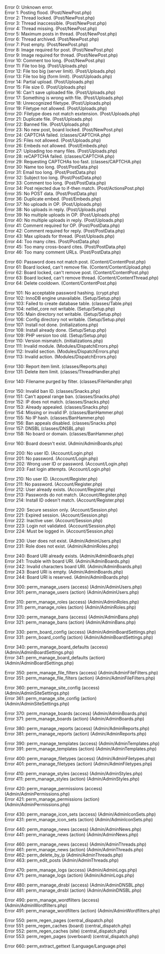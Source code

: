 Error 0: Unknown error.  
Error 1: Posting flood. (Post/NewPost.php)  
Error 2: Thread locked. (Post/NewPost.php)  
Error 3: Thread inaccessible. (Post/NewPost.php)  
Error 4: Thread missing. (Post/NewPost.php)  
Error 5: Maximum posts in thread. (Post/NewPost.php)  
Error 6: Thread archived. (Post/NewPost.php)  
Error 7: Post empty. (Post/NewPost.php)  
Error 8: Image required for post. (Post/NewPost.php)  
Error 9: Image required for thread. (Post/NewPost.php)  
Error 10: Comment too long. (Post/NewPost.php)  
Error 11: File too big. (Post/Uploads.php)  
Error 12: File too big (server limit). (Post/Uploads.php)  
Error 13: File too big (form limit). (Post/Uploads.php)  
Error 14: Partial upload. (Post/Uploads.php)  
Error 15: File size 0. (Post/Uploads.php)  
Error 16: Can't save uploaded file. (Post/Uploads.php)  
Error 17: Something is wrong with file. (Post/Uploads.php)  
Error 18: Unrecognized filetype. (Post/Uploads.php)  
Error 19: Filetype not allowed. (Post/Uploads.php)  
Error 20: Filetype does not match esxtension. (Post/Uploads.php)  
Error 21: Duplicate file. (Post/Uploads.php)  
Error 22: Banned file. (Post/Uploads.php)  
Error 23: No new post, board locked. (Post/NewPost.php)  
Error 24: CAPTCHA failed. (classes/CAPTCHA.php)  
Error 25: Files not allowed. (Post/Uploads.php)  
Error 26: Embeds not allowed. (Post/Embeds.php)  
Error 27: Uploading too many files. (Post/Uploads.php)  
Error 28: reCAPTCHA failed. (classes/CAPTCHA.php)  
Error 29: Requesting CAPTCHAs too fast. (classes/CAPTCHA.php)  
Error 30: Name too long. (Post/PostData.php)  
Error 31: Email too long. (Post/PostData.php)  
Error 32: Subject too long. (Post/PostData.php)  
Error 33: Comment too long. (Post/PostData.php)  
Error 34: Post rejected due to if-then match. (Post/ActionsPost.php)  
Error 35: No POST data. (Post/PostData.php)  
Error 36: Duplicate embed. (Post/Embeds.php)  
Error 37: No uploads in OP. (Post/Uploads.php)  
Error 38: No uploads in reply. (Post/Uploads.php)  
Error 39: No multiple uploads in OP. (Post/Uploads.php)  
Error 40: No multiple uploads in reply. (Post/Uploads.php)   
Error 41: Comment required for OP. (Post/PostData.php)  
Error 42: Comment required for reply. (Post/PostData.php)  
Error 43: Max uploads for thread. (Post/Uploads.php)  
Error 44: Too many cites. (Post/PostData.php)  
Error 45: Too many cross-board cites. (Post/PostData.php)  
Error 46: Too many comment URLs. (Post/PostData.php) 

Error 60: Password does not match post. (Content/ContentPost.php)  
Error 61: Board locked, can't remove file. (Content/ContentUpload.php)  
Error 62: Board locked, can't remove post. (Content/ContentPost.php)  
Error 63: Board locked, can't remove thread. (Content/ContentThread.php)  
Error 64: Delete cooldown. (Content/ContentPost.php)  

Error 101: No acceptable password hashing. (crypt.php)  
Error 102: InnoDB engine unavailable. (Setup/Setup.php)  
Error 103: Failed to create database table. (classes/Table.php)  
Error 104: nelliel_core not writable. (Setup/Setup.php)  
Error 105: Main directory not writable. (Setup/Setup.php)  
Error 106: Config directory not writable. (Setup/Setup.php)  
Error 107: Install not done. (initializations.php)  
Error 108: Install already done. (Setup/Setup.php)  
Error 109: PHP version too old. (Setup/Setup.php)   
Error 110: Version mismatch. (initializations.php)    
Error 111: Invalid module. (Modules/DispatchErrors.php)   
Error 112: Invalid section. (Modules/DispatchErrors.php)   
Error 113: Invalid action. (Modules/DispatchErrors.php)   

Error 130: Report item limit. (classes/Reports.php)  
Error 131: Delete item limit. (classes/ThreadHandler.php)  

Error 140: Filename purged by filter. (classes/FileHandler.php)  

Error 150: Invalid ban ID. (classes/Snacks.php)  
Error 151: Can't appeal range ban. (classes/Snacks.php)  
Error 152: IP does not match. (classes/Snacks.php)  
Error 153: Already appealed. (classes/Snacks.php)  
Error 154: Missing or invalid IP. (classes/BanHammer.php)  
Error 155: No IP hash. (classes/BanHammer.php)  
Error 156: Ban appeals disabled. (classes/Snacks.php)  
Error 157: DNSBL (classes/DNSBL.php)  
Error 158: No board or domain. (classes/BanHammer.php)  

Error 160: Board doesn't exist. (Admin/AdminBoards.php) 

Error 200: No user ID. (Account/Login.php)  
Error 201: No password. (Account/Login.php)  
Error 202: Wrong user ID or password. (Account/Login.php)  
Error 203: Fast login attempts. (Account/Login.php)  

Error 210: No user ID. (Account/Register.php)  
Error 211: No password. (Account/Register.php)  
Error 212: User already exists. (Account/Register.php)  
Error 213: Passwords do not match. (Account/Register.php)  
Error 214: Install ID odesn't match. (Account/Register.php)  

Error 220: Secure session only. (Account/Session.php)  
Error 221: Expired session. (Account/Session.php)  
Error 222: Inactive user. (Account/Session.php)  
Error 223: Login not validated. (Account/Session.php)  
Error 224: Must be logged in. (Account/Session.php)  

Error 230: User does not exist. (Admin/AdminUsers.php)  
Error 231: Role does not exist. (Admin/AdminRoles.php)  

Error 240: Board URI already exists. (Admin/AdminBoards.php)  
Error 241: Trouble with board URI. (Admin/AdminBoards.php)  
Error 242: Invalid characters board URI. (Admin/AdminBoards.php)  
Error 243: Board URI is empty. (Admin/AdminBoards.php)  
Error 244: Board URI is reserved. (Admin/AdminBoards.php)  

Error 300: perm_manage_users (access) (Admin/AdminUsers.php)  
Error 301: perm_manage_users (action) (Admin/AdminUsers.php)   

Error 310: perm_manage_roles (access) (Admin/AdminRoles.php)  
Error 311: perm_manage_roles (action) (Admin/AdminRoles.php)   

Error 320: perm_manage_bans (access) (Admin/AdminBans.php)  
Error 321: perm_manage_bans (action) (Admin/AdminBans.php)  

Error 330: perm_board_config (access) (Admin/AdminBoardSettings.php)  
Error 331: perm_board_config (action) (Admin/AdminBoardSettings.php)  

Error 340: perm_manage_board_defaults (access) (Admin/AdminBoardSettings.php)  
Error 341: perm_manage_board_defaults (action) (Admin/AdminBoardSettings.php)  

Error 350: perm_manage_file_filters (access) (Admin/AdminFileFilters.php)  
Error 351: perm_manage_file_filters (action) (Admin/AdminFileFilters.php)  

Error 360: perm_manage_site_config (access) (Admin/AdminSiteSettings.php)  
Error 361: perm_manage_site_config (action) (Admin/AdminSiteSettings.php)  

Error 370: perm_manage_boards (access) (Admin/AdminBoards.php)  
Error 371: perm_manage_boards (action) (Admin/AdminBoards.php)  

Error 380: perm_manage_reports (access) (Admin/AdminReports.php)  
Error 381: perm_manage_reports (action) (Admin/AdminReports.php)  

Error 390: perm_manage_templates (access) (Admin/AdminTemplates.php)  
Error 391: perm_manage_templates (action) (Admin/AdminTemplates.php)  

Error 400: perm_manage_filetypes (access) (Admin/AdminFiletypes.php)  
Error 401: perm_manage_filetypes (action) (Admin/AdminFiletypes.php)  

Error 410: perm_manage_styles (access) (Admin/AdminStyles.php)  
Error 411: perm_manage_styles (action) (Admin/AdminStyles.php)  

Error 420: perm_manage_permissions (access) (Admin/AdminPermissions.php)  
Error 421: perm_manage_permissions (action) (Admin/AdminPermissions.php)  

Error 430: perm_manage_icon_sets (access) (Admin/AdminIconSets.php)  
Error 431: perm_manage_icon_sets (action) (Admin/AdminIconSets.php)  

Error 440: perm_manage_news (access) (Admin/AdminNews.php)  
Error 441: perm_manage_news (action) (Admin/AdminNews.php)  

Error 460: perm_manage_news (access) (Admin/AdminThreads.php)  
Error 461: perm_manage_news (action) (Admin/AdminThreads.php)  
Error 462: perm_delete_by_ip (Admin/AdminThreads.php)  
Error 463: perm_edit_posts (Admin/AdminThreads.php)  

Error 470: perm_manage_logs (access) (Admin/AdminLogs.php)  
Error 471: perm_manage_logs (action) (Admin/AdminLogs.php)  

Error 480: perm_manage_dnsbl (access) (Admin/AdminDNSBL.php)  
Error 481: perm_manage_dnsbl (action) (Admin/AdminDNSBL.php)  

Error 490: perm_manage_wordfilters (access) (Admin/AdminWordfilters.php)  
Error 491: perm_manage_wordfilters (action) (Admin/AdminWordfilters.php)  

Error 550: perm_regen_pages (central_dispatch.php)  
Error 551: perm_regen_caches (board) (central_dispatch.php)  
Error 552: perm_regen_caches (site) (central_dispatch.php)  
Error 553: perm_regen_pages (overboard) (central_dispatch.php)  

Error 660: perm_extract_gettext (Language/Language.php) 